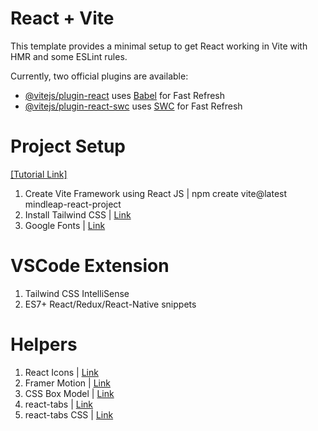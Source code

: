 # React + Vite

This template provides a minimal setup to get React working in Vite with HMR and some ESLint rules.

Currently, two official plugins are available:

- [@vitejs/plugin-react](https://github.com/vitejs/vite-plugin-react/blob/main/packages/plugin-react/README.md) uses [Babel](https://babeljs.io/) for Fast Refresh
- [@vitejs/plugin-react-swc](https://github.com/vitejs/vite-plugin-react-swc) uses [SWC](https://swc.rs/) for Fast Refresh

# Project Setup
[[Tutorial Link]](https://www.youtube.com/watch?v=bjYjj0dzRfs&t=7480s)

1. Create Vite Framework using React JS | npm create vite@latest mindleap-react-project
2. Install Tailwind CSS | [Link](https://tailwindcss.com/docs/guides/vite)
3. Google Fonts | [Link](https://fonts.google.com/) 

# VSCode Extension

1. Tailwind CSS IntelliSense
2. ES7+ React/Redux/React-Native snippets

# Helpers

1. React Icons | [Link](https://react-icons.github.io/react-icons/)
2. Framer Motion | [Link](https://www.framer.com/motion/)
3. CSS Box Model | [Link](https://www.geeksforgeeks.org/css-box-model/)
4. react-tabs | [Link](https://www.npmjs.com/package/react-tabs)
5. react-tabs CSS | [Link](https://github.com/reactjs/react-tabs/tree/main/style)

